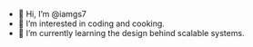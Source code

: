 - 👋 Hi, I’m @iamgs7
- 👀 I’m interested in coding and cooking.
- 🌱 I’m currently learning the design behind scalable systems.

<!---
iamgs7/iamgs7 is a ✨ special ✨ repository because its `README.md` (this file) appears on your GitHub profile.
You can click the Preview link to take a look at your changes.
--->
